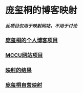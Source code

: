 # 庞玺桐的博客映射
##### 此项目仅用于映射网站，不用于讨论
### [庞玺桐的个人博客项目](https://github.com/PangXitong/PangXitong)
### [MCCU网站项目](https://github.com/PangXitong/Minecraft-Communism-Union-Official-Website)
### [映射的结果](https://pangxitong.github.io)
### [庞玺桐自营映射](http://pangxitong.free.tryzth.com)
